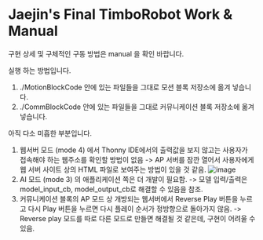 # Jaejin's Final TimboRobot Work & Manual

구현 상세 및 구체적인 구동 방법은 manual 을 확인 바랍니다.

실행 하는 방법입니다.
1. ./MotionBlockCode 안에 있는 파일들을 그대로 모션 블록 저장소에 옮겨 넣습니다.
2. ./CommBlockCode 안에 있는 파일들을 그대로 커뮤니케이션 블록 저장소에 옮겨 넣습니다.

아직 다소 미흡한 부분입니다.
1. 웹서버 모드 (mode 4) 에서 Thonny IDE에서의 출력값을 보지 않고는 사용자가 접속해야 하는 웹주소를 확인할 방법이 없음 -> AP 서버를 잠깐 열어서 사용자에게
   웹 서버 사이트 상의 HTML 파일로 보여주는 방법이 있을 것 같음.
   ![image](https://github.com/ArchMelow/espnow_timbo_robot/assets/100942304/c77f4e90-a503-4c90-8b9e-2fab421b83d0)
2. AI 모드 (mode 3) 의 애플리케이션 쪽은 더 개발이 필요함. -> 모델 입력/출력은 model_input_cb, model_output_cb로 해결할 수 있음을 참조.
3. 커뮤니케이션 블록의 AP 모드 상 개방되는 웹서버에서 Reverse Play 버튼을 누르고 다시 Play 버튼을 누르면 다시 플레이 순서가 정방향으로 돌아가지 않음.
   -> Reverse play 모드를 따로 다른 모드로 만들면 해결될 것 같은데, 구현이 어려울 수 있음.
